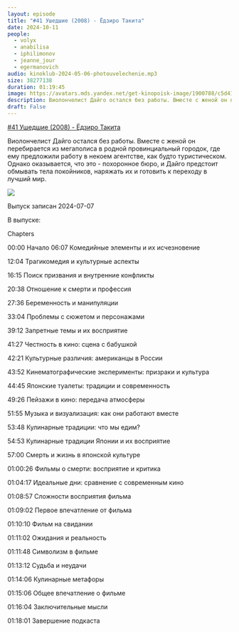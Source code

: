 ```yaml
---
layout: episode
title: "#41 Ушедшие (2008) - Ёдзиро Такита"
date: 2024-10-11
people:
  - volyx
  - anabilisa
  - iphilimonov
  - jeanne_jour
  - egermanovich
audio: kinoklub-2024-05-06-photouvelechenie.mp3
size: 38277138 
duration: 01:19:45
image: https://avatars.mds.yandex.net/get-kinopoisk-image/1900788/c5d41120-e05d-4424-8eb2-12f9e4ebc09d/600x
description: Виолончелист Дайго остался без работы. Вместе с женой он перебирается из мегаполиса в родной провинциальный городок, где ему предложили работу в некоем агентстве, как будто туристическом. Однако оказывается, что это - похоронное бюро, и Дайго предстоит обмывать тела покойников, наряжать их и готовить к переходу в лучший мир.
draft: False
---
```


[#41 Ушедшие (2008) - Ёдзиро Такита](https://www.kinopoisk.ru/film/7715/)

Виолончелист Дайго остался без работы. Вместе с женой он перебирается из мегаполиса в родной провинциальный городок, где ему предложили работу в некоем агентстве, как будто туристическом. Однако оказывается, что это - похоронное бюро, и Дайго предстоит обмывать тела покойников, наряжать их и готовить к переходу в лучший мир.

![](https://avatars.mds.yandex.net/get-kinopoisk-image/1900788/c5d41120-e05d-4424-8eb2-12f9e4ebc09d/600x)

Выпуск записан 2024-07-07

В выпуске:

Chapters

00:00 Начало
06:07 Комедийные элементы и их исчезновение

12:04 Трагикомедия и культурные аспекты

16:15 Поиск призвания и внутренние конфликты

20:38 Отношение к смерти и профессия

27:36 Беременность и манипуляции

33:04 Проблемы с сюжетом и персонажами

39:12 Запретные темы и их восприятие

41:27 Честность в кино: сцена с бабушкой

42:21 Культурные различия: американцы в России

43:52 Кинематографические эксперименты: призраки и культура

44:45 Японские туалеты: традиции и современность

49:26 Пейзажи в кино: передача атмосферы

51:55 Музыка и визуализация: как они работают вместе

53:48 Кулинарные традиции: что мы едим?

54:53 Кулинарные традиции Японии и их восприятие

57:00 Смерть и жизнь в японской культуре

01:00:26 Фильмы о смерти: восприятие и критика

01:04:17 Идеальные дни: сравнение с современным кино

01:08:57 Сложности восприятия фильма

01:09:02 Первое впечатление от фильма

01:10:10 Фильм на свидании

01:11:02 Ожидания и реальность

01:11:48 Символизм в фильме

01:13:12 Судьба и неудачи

01:14:06 Кулинарные метафоры

01:15:06 Общее впечатление о фильме

01:16:04 Заключительные мысли

01:18:01 Завершение подкаста
